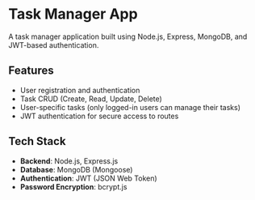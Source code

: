 # Task Manager App

A task manager application built using Node.js, Express, MongoDB, and JWT-based authentication.

## Features

- User registration and authentication
- Task CRUD (Create, Read, Update, Delete)
- User-specific tasks (only logged-in users can manage their tasks)
- JWT authentication for secure access to routes

## Tech Stack

- **Backend**: Node.js, Express.js
- **Database**: MongoDB (Mongoose)
- **Authentication**: JWT (JSON Web Token)
- **Password Encryption**: bcrypt.js
